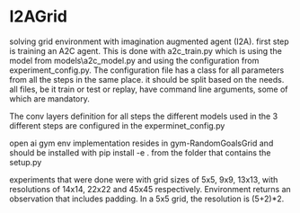 # I2AGrid
solving grid environment with imagination augmented agent (I2A).
first step is training an A2C agent. This is done with a2c_train.py which is using the model from models\a2c_model.py and using the configuration from experiment_config.py.
The configuration file has a class for all parameters from all the steps in the same place. it should be split based on the needs.
all files, be it train or test or replay, have command line arguments, some of which are mandatory.

The conv layers definition for all steps the different models used in the 3 different steps are configured in the experminet_config.py

open ai gym env implementation resides in gym-RandomGoalsGrid and should be installed with pip install -e . from the folder that contains the setup.py

experiments that were done were with grid sizes of 5x5, 9x9, 13x13, with resolutions of 14x14, 22x22 and 45x45 respectively. 
Environment returns an observation that includes padding. In a 5x5 grid, the resolution is (5+2)*2.
